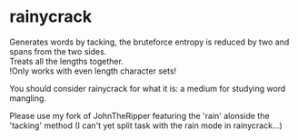# rainycrack
Generates words by tacking, the bruteforce entropy is reduced by two and spans from the two sides.  
Treats all the lengths together.  
!Only works with even length character sets!

You should consider rainycrack for what it is: a medium for studying word mangling.

Please use my fork of JohnTheRipper featuring the 'rain' alonside the 'tacking' method (I can't yet split task with the rain mode in rainycrack...)  



